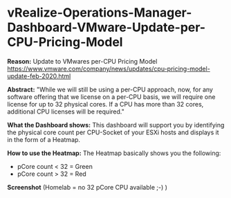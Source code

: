 # vRealize-Operations-Manager-Dashboard-VMware-Update-per-CPU-Pricing-Model

**Reason:**
Update to VMwares per-CPU Pricing Model
https://www.vmware.com/company/news/updates/cpu-pricing-model-update-feb-2020.html

**Abstract:**
"While we will still be using a per-CPU approach, now, for any software offering that we license on a per-CPU basis, we will require one license for up to 32 physical cores. If a CPU has more than 32 cores, additional CPU licenses will be required."
 
**What the Dashboard shows:**
This dashboard will support you by identifying the physical core count per CPU-Socket of your ESXi hosts and displays it in the form of a Heatmap. 
 
**How to use the Heatmap:**
The Heatmap basically shows you the following:

- pCore count < 32 = Green
- pCore count > 32 = Red
 
**Screenshot** (Homelab = no 32 pCore CPU available ;-) )

